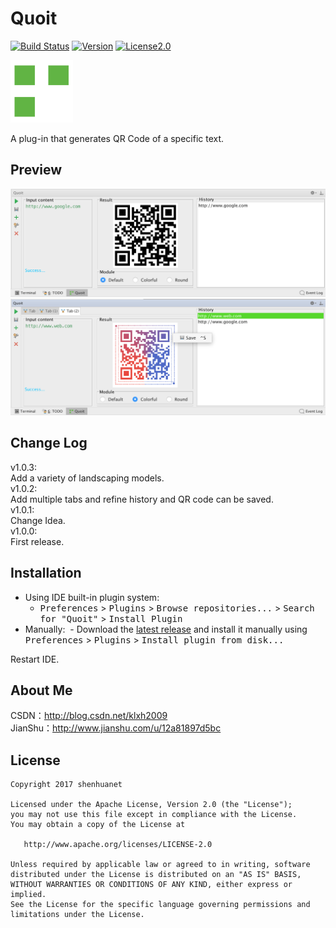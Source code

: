# Quoit

[![Build Status](https://img.shields.io/travis/rust-lang/rust.svg)](#)
[![Version](https://img.shields.io/badge/version-1.0.3-green.svg)](https://github.com/shenhuanet/Quoit-idea/releases/tag/v1.0.3)
[![License2.0](https://img.shields.io/badge/license-Apache%202.0-blue.svg)](https://www.apache.org/licenses/LICENSE-2.0.html)

![](https://github.com/shenhuanet/Quoit-idea/blob/master/.idea/icon.png)

A plug-in that generates QR Code of a specific text.

## Preview

![](https://github.com/shenhuanet/Quoit-idea/blob/master/art/pic_001.png)<br>
![](https://github.com/shenhuanet/Quoit-idea/blob/master/art/pic_002.png)

## Change Log
v1.0.3:<br>Add a variety of landscaping models.<br>
v1.0.2:<br>Add multiple tabs and refine history and QR code can be saved.<br>
v1.0.1:<br>Change Idea.<br>
v1.0.0:<br>First release.<br>

## Installation
- Using IDE built-in plugin system:
  - <kbd>Preferences</kbd> > <kbd>Plugins</kbd> > <kbd>Browse repositories...</kbd> > <kbd>Search for "Quoit"</kbd> > <kbd>Install Plugin</kbd>
- Manually:
  - Download the [latest release](https://github.com/shenhuanet/Quoit-idea/releases/tag/v1.0.3) and install it manually using <kbd>Preferences</kbd> > <kbd>Plugins</kbd> > <kbd>Install plugin from disk...</kbd>
  
Restart IDE.

## About Me
CSDN：http://blog.csdn.net/klxh2009<br>
JianShu：http://www.jianshu.com/u/12a81897d5bc

## License

    Copyright 2017 shenhuanet

    Licensed under the Apache License, Version 2.0 (the "License");
    you may not use this file except in compliance with the License.
    You may obtain a copy of the License at

       http://www.apache.org/licenses/LICENSE-2.0

    Unless required by applicable law or agreed to in writing, software
    distributed under the License is distributed on an "AS IS" BASIS,
    WITHOUT WARRANTIES OR CONDITIONS OF ANY KIND, either express or implied.
    See the License for the specific language governing permissions and
    limitations under the License.
